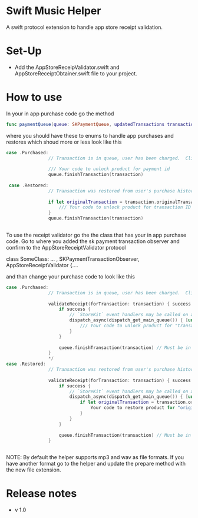 # Swift Music Helper

A swift protocol extension to handle app store receipt validation.

# Set-Up

- Add the AppStoreReceipValidator.swift and AppStoreReceiptObtainer.swift file to your project.

# How to use

In your in app purchase code go the method

```swift
func paymentQueue(queue: SKPaymentQueue, updatedTransactions transactions: [SKPaymentTransaction]) { ....
```

where you should have these to enums to handle app purchases and restores which shoud more or less look like this

```swift
case .Purchased:
                // Transaction is in queue, user has been charged.  Client should complete the transaction.
                
                /// Your code to unlock product for payment id
                queue.finishTransaction(transaction)
              
 case .Restored:
                // Transaction was restored from user's purchase history.  Client should complete the transaction.
                
                if let originalTransaction = transaction.originalTransaction {
                    /// Your code to unlock product for transaction ID
                }
                queue.finishTransaction(transaction)
            
```


To use the receipt validator go the the class that has your in app purchase code. Go to where you added the sk payment transaction observer and
confirm to the AppStoreReceiptValidator protocol 

class SomeClass: ... , SKPaymentTransactionObserver, AppStoreReceiptValidator {....

and than change your purchase code to look like this

```swift
case .Purchased:
                // Transaction is in queue, user has been charged.  Client should complete the transaction.
                
                validateReceipt(forTransaction: transaction) { success in
                    if success {
                        // `StoreKit` event handlers may be called on a background queue. Ensure unlocking products gets called on main queue.
                        dispatch_async(dispatch_get_main_queue()) { [unowned self] in
                            /// Your code to unlock product for "transaction.payment.productIdentifier"
                        }
                    }
                    
                    queue.finishTransaction(transaction) // Must be in completion closure
                }
                */
case .Restored:
                // Transaction was restored from user's purchase history.  Client should complete the transaction.
                
                validateReceipt(forTransaction: transaction) { success in
                    if success {
                        // `StoreKit` event handlers may be called on a background queue. Ensure unlocking products gets called on main queue.
                        dispatch_async(dispatch_get_main_queue()) { [unowned self] in
                            if let originalTransaction = transaction.originalTransaction {
                                Your code to restore product for "originalTransaction.payment.productIdentifier"
                            }
                        }
                    }
                    
                    queue.finishTransaction(transaction) // Must be in completion closure
                }
                
```


NOTE: By default the helper supports mp3 and wav as file formats. If you have another format go to the helper and update the prepare method with the new file extension.


# Release notes

- v 1.0

